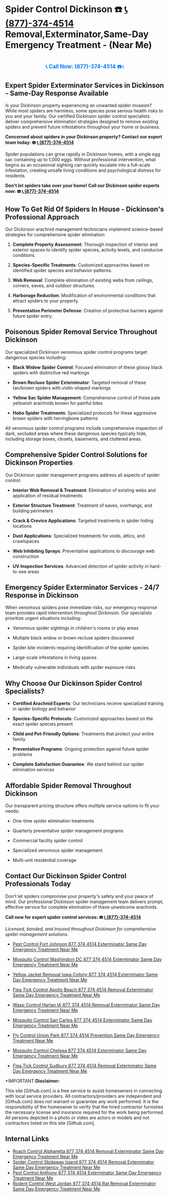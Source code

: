 # Spider Control Dickinson ☎️ [📞 (877)-374-4514](https://pest-control-4514.netlify.app) Removal,Exterminator,Same-Day Emergency Treatment - (Near Me)
# 

<p align="center" style="font-size: 1.2em; font-weight: bold; margin: 20px 0;">
  <a href="https://pest-control-4514.netlify.app" target="_blank" style="color: #007BFF; text-decoration: none;">📞 Call Now: (877)-374-4514 ☎️💧</a>
</p>

## Expert Spider Exterminator Services in Dickinson - Same-Day Response Available

Is your Dickinson property experiencing an unwanted spider invasion? While most spiders are harmless, some species pose serious health risks to you and your family. Our certified Dickinson spider control specialists deliver comprehensive elimination strategies designed to remove existing spiders and prevent future infestations throughout your home or business.

**Concerned about spiders in your Dickinson property? Contact our expert team today: ☎️ [📞 (877)-374-4514](https://pest-control-4514.netlify.app)**

Spider populations can grow rapidly in Dickinson homes, with a single egg sac containing up to 1,000 eggs. Without professional intervention, what begins as an occasional sighting can quickly escalate into a full-scale infestation, creating unsafe living conditions and psychological distress for residents.

**Don't let spiders take over your home! Call our Dickinson spider experts now: ☎️ [📞 (877)-374-4514](https://pest-control-4514.netlify.app)**

## How To Get Rid Of Spiders In House - Dickinson's Professional Approach

Our Dickinson arachnid management technicians implement science-based strategies for comprehensive spider elimination:

1. **Complete Property Assessment**: Thorough inspection of interior and exterior spaces to identify spider species, activity levels, and conducive conditions.

2. **Species-Specific Treatments**: Customized approaches based on identified spider species and behavior patterns.

3. **Web Removal**: Complete elimination of existing webs from ceilings, corners, eaves, and outdoor structures.

4. **Harborage Reduction**: Modification of environmental conditions that attract spiders to your property.

5. **Preventative Perimeter Defense**: Creation of protective barriers against future spider entry.

## Poisonous Spider Removal Service Throughout Dickinson

Our specialized Dickinson venomous spider control programs target dangerous species including:

- **Black Widow Spider Control**: Focused elimination of these glossy black spiders with distinctive red markings

- **Brown Recluse Spider Exterminator**: Targeted removal of these tan/brown spiders with violin-shaped markings

- **Yellow Sac Spider Management**: Comprehensive control of these pale yellowish arachnids known for painful bites

- **Hobo Spider Treatments**: Specialized protocols for these aggressive brown spiders with herringbone patterns

All venomous spider control programs include comprehensive inspection of dark, secluded areas where these dangerous species typically hide, including storage boxes, closets, basements, and cluttered areas.

## Comprehensive Spider Control Solutions for Dickinson Properties

Our Dickinson spider management programs address all aspects of spider control:

- **Interior Web Removal & Treatment**: Elimination of existing webs and application of residual treatments

- **Exterior Structure Treatment**: Treatment of eaves, overhangs, and building perimeters

- **Crack & Crevice Applications**: Targeted treatments in spider hiding locations

- **Dust Applications**: Specialized treatments for voids, attics, and crawlspaces

- **Web Inhibiting Sprays**: Preventative applications to discourage web construction

- **UV Inspection Services**: Advanced detection of spider activity in hard-to-see areas

## Emergency Spider Exterminator Services - 24/7 Response in Dickinson

When venomous spiders pose immediate risks, our emergency response team provides rapid intervention throughout Dickinson. Our specialists prioritize urgent situations including:

- Venomous spider sightings in children's rooms or play areas

- Multiple black widow or brown recluse spiders discovered

- Spider bite incidents requiring identification of the spider species

- Large-scale infestations in living spaces

- Medically vulnerable individuals with spider exposure risks

## Why Choose Our Dickinson Spider Control Specialists?

- **Certified Arachnid Experts**: Our technicians receive specialized training in spider biology and behavior

- **Species-Specific Protocols**: Customized approaches based on the exact spider species present

- **Child and Pet-Friendly Options**: Treatments that protect your entire family

- **Preventative Programs**: Ongoing protection against future spider problems

- **Complete Satisfaction Guarantee**: We stand behind our spider elimination services

## Affordable Spider Removal Throughout Dickinson

Our transparent pricing structure offers multiple service options to fit your needs:

- One-time spider elimination treatments

- Quarterly preventative spider management programs

- Commercial facility spider control

- Specialized venomous spider management

- Multi-unit residential coverage

## Contact Our Dickinson Spider Control Professionals Today

Don't let spiders compromise your property's safety and your peace of mind. Our professional Dickinson spider management team delivers prompt, effective service for complete elimination of these unwelcome arachnids.

**Call now for expert spider control services: ☎️ [📞 (877)-374-4514](https://pest-control-4514.netlify.app)**

*Licensed, bonded, and insured throughout Dickinson for comprehensive spider management solutions.*


- [Pest Control Fort Johnson 877 374 4514 Exterminator Same Day Emergency Treatment Near Me](https://github.com/allyoucaneatsushiin/pest-control/blob/main/Pest-Control-Fort-Johnson-877-374-4514-Exterminator-Same-Day-Emergency-Treatment-Near-Me.md)
- [Mosquito Control Washington DC 877 374 4514 Exterminator Same Day Emergency Treatment Near Me](https://github.com/allyoucaneatsushiin/pest-control/blob/main/Mosquito-Control-Washington-DC-877-374-4514-Exterminator-Same-Day-Emergency-Treatment-Near-Me.md)
- [Yellow Jacket Removal Iowa Colony 877 374 4514 Exterminator Same Day Emergency Treatment Near Me](https://github.com/allyoucaneatsushiin/pest-control/blob/main/Yellow-Jacket-Removal-Iowa-Colony-877-374-4514-Exterminator-Same-Day-Emergency-Treatment-Near-Me.md)


- [Flea Tick Control Apollo Beach 877 374 4514 Removal Exterminator Same Day Emergency Treatment Near Me](https://github.com/allyoucaneatsushiin/pest-control/blob/main/Flea-Tick-Control-Apollo-Beach-877-374-4514-Removal-Exterminator-Same-Day-Emergency-Treatment-Near-Me.md)
- [Wasp Control Harlan IA 877 374 4514 Removal Exterminator Same Day Emergency Treatment Near Me](https://github.com/allyoucaneatsushiin/pest-control/blob/main/Wasp-Control-Harlan-IA-877-374-4514-Removal-Exterminator-Same-Day-Emergency-Treatment-Near-Me.md)
- [Mosquito Control San Carlos 877 374 4514 Exterminator Same Day Emergency Treatment Near Me](https://github.com/allyoucaneatsushiin/pest-control/blob/main/Mosquito-Control-San-Carlos-877-374-4514-Exterminator-Same-Day-Emergency-Treatment-Near-Me.md)


- [Fly Control Union Park 877 374 4514 Prevention Same Day Emergency Treatment Near Me](https://github.com/allyoucaneatsushiin/pest-control/blob/main/Fly-Control-Union-Park-877-374-4514-Prevention-Same-Day-Emergency-Treatment-Near-Me.md)
- [Mosquito Control Chelsea 877 374 4514 Exterminator Same Day Emergency Treatment Near Me](https://github.com/allyoucaneatsushiin/pest-control/blob/main/Mosquito-Control-Chelsea-877-374-4514-Exterminator-Same-Day-Emergency-Treatment-Near-Me.md)
- [Flea Tick Control Sudbury 877 374 4514 Removal Exterminator Same Day Emergency Treatment Near Me](https://github.com/allyoucaneatsushiin/pest-control/blob/main/Flea-Tick-Control-Sudbury-877-374-4514-Removal-Exterminator-Same-Day-Emergency-Treatment-Near-Me.md)


*IMPORTANT **Disclaimer:**  

This site [Github.com] is a free service to assist homeowners in connecting with local service providers. All contractors/providers are independent and [Github.com] does not warrant or guarantee any work performed. It is the responsibility of the homeowner to verify that the hired contractor furnishes the necessary license and insurance required for the work being performed. All persons depicted in a photo or video are actors or models and not contractors listed on this site [Github.com].


## Internal Links
- [Roach Control Alpharetta 877 374 4514 Removal Exterminator Same Day Emergency Treatment Near Me](https://github.com/allyoucaneatsushiin/pest-control/blob/main/Roach-Control-Alpharetta-877-374-4514-Removal-Exterminator-Same-Day-Emergency-Treatment-Near-Me.md)
- [Spider Control Skidaway Island 877 374 4514 Removal Exterminator Same Day Emergency Treatment Near Me](https://github.com/allyoucaneatsushiin/pest-control/blob/main/Spider-Control-Skidaway-Island-877-374-4514-Removal-Exterminator-Same-Day-Emergency-Treatment-Near-Me.md)
- [Pest Control Anthony 877 374 4514 Exterminator Same Day Emergency Treatment Near Me](https://github.com/allyoucaneatsushiin/pest-control/blob/main/Pest-Control-Anthony-877-374-4514-Exterminator-Same-Day-Emergency-Treatment-Near-Me.md)
- [Rodent Control West Jordan 877 374 4514 Rat Removal Exterminator Same Day Emergency Treatment Near Me](https://github.com/allyoucaneatsushiin/pest-control/blob/main/Rodent-Control-West-Jordan-877-374-4514-Rat-Removal-Exterminator-Same-Day-Emergency-Treatment-Near-Me.md)
